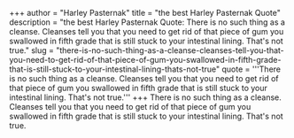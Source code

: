 +++
author = "Harley Pasternak"
title = "the best Harley Pasternak Quote"
description = "the best Harley Pasternak Quote: There is no such thing as a cleanse. Cleanses tell you that you need to get rid of that piece of gum you swallowed in fifth grade that is still stuck to your intestinal lining. That's not true."
slug = "there-is-no-such-thing-as-a-cleanse-cleanses-tell-you-that-you-need-to-get-rid-of-that-piece-of-gum-you-swallowed-in-fifth-grade-that-is-still-stuck-to-your-intestinal-lining-thats-not-true"
quote = '''There is no such thing as a cleanse. Cleanses tell you that you need to get rid of that piece of gum you swallowed in fifth grade that is still stuck to your intestinal lining. That's not true.'''
+++
There is no such thing as a cleanse. Cleanses tell you that you need to get rid of that piece of gum you swallowed in fifth grade that is still stuck to your intestinal lining. That's not true.
